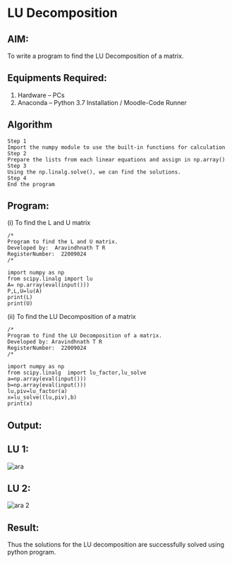 # LU Decomposition 

## AIM:
To write a program to find the LU Decomposition of a matrix.

## Equipments Required:
1. Hardware – PCs
2. Anaconda – Python 3.7 Installation / Moodle-Code Runner

## Algorithm
```
Step 1
Import the numpy module to use the built-in functions for calculation
Step 2
Prepare the lists from each linear equations and assign in np.array()
Step 3
Using the np.linalg.solve(), we can find the solutions.
Step 4
End the program
```
## Program:
(i) To find the L and U matrix
```
/*
Program to find the L and U matrix.
Developed by:  Aravindhnath T R
RegisterNumber:  22009024
/*

import numpy as np
from scipy.linalg import lu
A= np.array(eval(input()))
P,L,U=lu(A)
print(L)
print(U)
```
(ii) To find the LU Decomposition of a matrix
```
/*
Program to find the LU Decomposition of a matrix.
Developed by: Aravindhnath T R
RegisterNumber:  22009024
/*

import numpy as np
from scipy.linalg  import lu_factor,lu_solve
a=np.array(eval(input()))
b=np.array(eval(input()))
lu,piv=lu_factor(a)
x=lu_solve((lu,piv),b)
print(x)
```
## Output:
## LU 1:
![ara](https://user-images.githubusercontent.com/118790841/212035520-ea82f43e-8772-495a-a9d8-dfe456a07cec.png)
## LU 2:
![ara 2](https://user-images.githubusercontent.com/118790841/212035530-b0957d60-80dc-4139-9dc6-72fed14a8704.png)

## Result:
Thus the solutions for the LU decomposition are successfully solved using python program.

